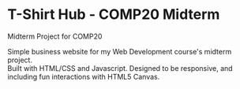 # T-Shirt Hub - COMP20 Midterm
Midterm Project for COMP20

Simple business website for my Web Development course's midterm project.  
Built with HTML/CSS and Javascript. Designed to be responsive, and including fun interactions with HTML5 Canvas.
